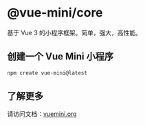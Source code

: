 # @vue-mini/core

基于 Vue 3 的小程序框架。简单，强大，高性能。

## 创建一个 Vue Mini 小程序

```bash
npm create vue-mini@latest
```

## 了解更多

请访问文档：[vuemini.org](https://vuemini.org)

